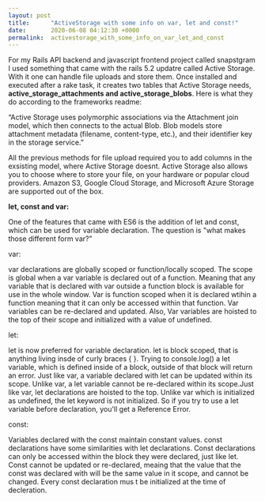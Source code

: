 ```yaml
---
layout: post
title:      "ActiveStorage with some info on var, let and const!"
date:       2020-06-08 04:12:30 +0000
permalink:  activestorage_with_some_info_on_var_let_and_const
---
```


For my Rails API backend and javascript frontend project called snapstgram I used something that came with the rails 5.2 updatre called Active Storage. With it one can handle file uploads and store them. Once installed and executed after a rake task, it creates two tables that Active Storage needs,  **active_storage_attachments and active_storage_blobs**.  Here is what they do according to the frameworks readme: 

“Active Storage uses polymorphic associations via the Attachment join model, which then connects to the actual Blob. Blob models store attachment metadata (filename, content-type, etc.), and their identifier key in the storage service.”

All the previous methods for file upload required you to add columns in the exsisting model, where Active Storage doesnt. Active Storage also allows you to choose where to store your file, on your hardware or popular cloud providers. Amazon S3, Google Cloud Storage, and Microsoft Azure Storage are supported out of the box. 

**let, const and var:**

One of the features that came with ES6 is the addition of let and const, which can be used for variable declaration. The question is "what makes those different form var?"

var:

var declarations are globally scoped or function/locally scoped. The scope is global when a var variable is declared out of  a function. Meaning that any variable that is declared with var outside a function block is available for use in the whole window. Var is function scoped when it is declared wtihin a function meaning that it can only be accessed within that function. Var variables can be re-declared and updated. Also, Var variables are hoisted to the top of their scope and initialized with a value of undefined.

let: 

let is now preferred for variable declaration. let is block scoped, that is anything living insde of curly braces  { }. Trying to console.log() a let variable,  which is defined inside of a block, outside of that block will return an error. Just like var,  a variable declared with let can be updated within its scope. Unlike var, a let variable cannot be re-declared within its scope.Just like  var, let declarations are hoisted to the top. Unlike var which is initialized as undefined, the let keyword is not initialized. So if you try to use a let variable before declaration, you'll get a Reference Error.

const: 

Variables declared with the const maintain constant values. const declarations have some similarities with let declarations. Const declarations can only be accessed within the block they were declared, just like let. Const cannot be updated or re-declared, meaing that the value that the const was declared with will be the same value in it scope, and cannot be changed. Every const declaration mus t be initialized at the time of decleration. 
